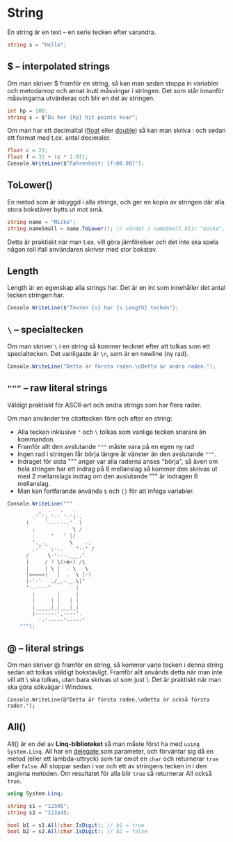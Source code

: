 # String

En string är en text – en serie tecken efter varandra.

```csharp
string s = "Hello";
```

## $ – interpolated strings

Om man skriver $ framför en string, så kan man sedan stoppa in variabler och metodanrop och annat inuti måsvingar i stringen. Det som står innanför måsvingarna utvärderas och blir en del av stringen.

```csharp
int hp = 100;
string s = $"Du har {hp} hit points kvar";
```

Om man har ett decimaltal ([float](../../grundlaggande/datatyper/#float) eller [double](../../grundlaggande/datatyper/#double)) så kan man skriva : och sedan ett format med t.ex. antal decimaler.

```csharp
float c = 23;
float f = 32 + (c * 1.8f);
Console.WriteLine($"Fahrenheit: {f:00.00}");
```

## ToLower()

En metod som är inbyggd i alla strings, och ger en kopia av stringen där alla stora bokstäver bytts ut mot små.

```csharp
string name = "Micke";
string nameSmall = name.ToLower(); // värdet i nameSmall blir "micke".
```

Detta är praktiskt när man t.ex. vill göra jämförelser och det inte ska spela någon roll ifall användaren skriver med stor bokstav.

## Length

Length är en egenskap alla strings har. Det är en int som innehåller det antal tecken stringen har.

```csharp
Console.WriteLine($"Texten {s} har {s.Length} tecken");
```

## `\` – specialtecken

Om man skriver `\` i en string så kommer tecknet efter att tolkas som ett specialtecken. Det vanligaste är `\n`, som är en newline (ny rad).

```csharp
Console.WriteLine("Detta är första raden.\nDetta är andra raden.");
```

## `"""` – raw literal strings

Väldigt praktiskt för ASCII-art och andra strings som har flera rader.

Om man använder tre citattecken före och efter en string:

* Alla tecken inklusive `"` och `\` tolkas som vanliga tecken snarare än kommandon.
* Framför allt den avslutande `"""` måste vara på en egen ny rad
* Ingen rad i stringen får börja längre åt vänster än den avslutande `"""`.
* Indraget för sista """ anger var alla raderna anses "börja", så även om hela stringen har ett indrag på 8 mellanslag så kommer den skrivas ut med 2 mellanslags indrag om den avslutande """ är indragen 6 mellanslag.
* Man kan fortfarande använda `$` och `{}` för att infoga variabler.

```csharp
Console.WriteLine("""
          _  .   .   .
        .' '; '-' '-'|-.
      (     '------.'  )
        ;            \ /
        :     '   ' |/
        '._._       \    .;
        .-'   ;--.    '--' /
      /      \-'---.___.'
      |     / 7 \(>o<) /\
      |     | \ |  . \   \
      |=====|   |  .  \ |-)
      |-'-'   ./_.-._.\|"
      '-.----'        |
        |       |     |
        |     | |   | |
        |_____|_|___|_|
        (-------',----'.
          '-'-----'-----'         
    """);
```

## @ – literal strings

Om man skriver @ framför en string, så kommer varje tecken i denna string sedan att tolkas väldigt bokstavligt. Framför allt används detta när man inte vill att \ ska tolkas, utan bara skrivas ut som just \\. Det är praktiskt när man ska göra sökvägar i Windows.

```
Console.WriteLine(@"Detta är första raden.\nDetta är också första rader.");
```

## All()

All() är en del av **Linq-biblioteket** så man måste först ha med `using System.Linq`. All har en [delegate ](../../grundlaggande/delegates.md)som parameter, och förväntar sig då en metod (eller ett lambda-uttryck) som tar emot en `char` och returnerar `true` eller `false`. All stoppar sedan i var och ett av stringens tecken in i den angivna metoden. Om resultatet för alla blir `true` så returnerar All också `true`.

```csharp
using System.Linq;

string s1 = "12345";
string s2 = "123a45;

bool b1 = s1.All(char.IsDigit); // b1 = true
bool b2 = s2.All(char.IsDigit); // b2 = false
```
